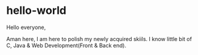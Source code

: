 # hello-world

Hello everyone,

Aman here, I am here to polish my newly acquired skiils. I know little bit of 
C, Java & Web Development(Front & Back end). 

